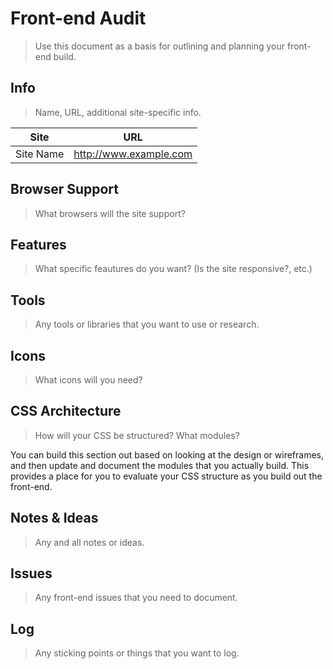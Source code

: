 # Front-end Audit

> Use this document as a basis for outlining and planning your front-end build.

## Info

> Name, URL, additional site-specific info.

| Site        | URL                    |
| ----------- | ---------------------- |
| Site Name   | http://www.example.com |

## Browser Support

> What browsers will the site support?

## Features

> What specific feautures do you want? (Is the site responsive?, etc.)

## Tools

> Any tools or libraries that you want to use or research.

## Icons

> What icons will you need?

## CSS Architecture

> How will your CSS be structured? What modules?

You can build this section out based on looking at the design or wireframes, and then update and document the modules that you actually build. This provides a place for you to evaluate your CSS structure as you build out the front-end.

## Notes & Ideas

> Any and all notes or ideas.

## Issues

> Any front-end issues that you need to document.

## Log

> Any sticking points or things that you want to log.
